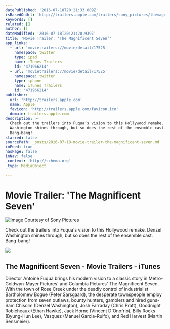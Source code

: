 ```yaml
---
datePublished: '2016-07-18T20:21:33.809Z'
isBasedOnUrl: 'http://trailers.apple.com/trailers/sony_pictures/themagnificentseven/'
keywords: []
related: []
author: []
dateModified: '2016-07-18T20:21:20.939Z'
title: 'Movie Trailer: ‘The Magnificent Seven’'
app_links:
  - url: 'movietrailers://movie/detail/17525'
    namespace: twitter
    type: ipad
    name: iTunes Trailers
    id: '471966214'
  - url: 'movietrailers://movie/detail/17525'
    namespace: twitter
    type: iphone
    name: iTunes Trailers
    id: '471966214'
publisher:
  url: 'http://trailers.apple.com'
  name: Apple
  favicon: 'http://trailers.apple.com/favicon.ico'
  domain: trailers.apple.com
description: >-
  Check out the trailers into Fuqua’s vision to this Hollywood remake. Denzel
  Washington shines through, but so does the rest of the ensemble cast.
  Bang-bang!
starred: false
sourcePath: _posts/2016-07-18-movie-trailer-the-magnificent-seven.md
inFeed: true
hasPage: false
inNav: false
_context: 'http://schema.org'
_type: MediaObject

---
```

# Movie Trailer: 'The Magnificent Seven'
![Image Courtesy of Sony Pictures](https://the-grid-user-content.s3-us-west-2.amazonaws.com/96799806-a6cb-4ff8-96cf-0d72ab0cee45.jpg)

Check out the trailers into Fuqua's vision to this Hollywood remake. Denzel Washington shines through, but so does the rest of the ensemble cast. Bang-bang!

<article style=""><img src="https://s3-us-west-2.amazonaws.com/the-grid-img/p/34e30d9dd627e052391eae083b7808c555815aae.jpg" /><h1>The Magnificent Seven - Movie Trailers - iTunes</h1><p>Director Antoine Fuqua brings his modern vision to a classic story in Metro-Goldwyn-Mayer Pictures' and Columbia Pictures' The Magnificent Seven. With the town of Rose Creek under the deadly control of industrialist Bartholomew Bogue (Peter Sarsgaard), the desperate townspeople employ protection from seven outlaws, bounty hunters, gamblers and hired guns-Sam Chisolm (Denzel Washington), Josh Farraday (Chris Pratt), Goodnight Robicheaux (Ethan Hawke), Jack Horne (Vincent D'Onofrio), Billy Rocks (Byung-Hun Lee), Vasquez (Manuel Garcia-Rulfo), and Red Harvest (Martin Sensmeier).</p></article>